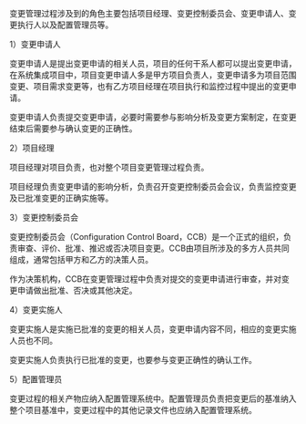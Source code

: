 
变更管理过程涉及到的角色主要包括项目经理、变更控制委员会、变更申请人、变更执行人以及配置管理员等。

1）变更申请人

变更申请人是提出变更申请的相关人员，项目的任何干系人都可以提出变更申请，在系统集成项目中，项目变更申请人多是甲方项目负责人，变更申请多为项目范围变更、项目需求变更等，也有乙方项目经理在项目执行和监控过程中提出的变更申请。

变更申请人负责提交变更申请，必要时需要参与影响分析及变更方案制定，在变更结束后需要参与确认变更的正确性。

2）项目经理

项目经理对项目负责，也对整个项目变更管理过程负责。

项目经理负责变更申请的影响分析，负责召开变更控制委员会会议，负责监控变更及已批准变更的正确实施等。

3）变更控制委员会

变更控制委员会（Configuration Control Board，CCB）是一个正式的组织，负责审查、评价、批准、推迟或否决项目变更。CCB由项目所涉及的多方人员共同组成，通常包括甲方和乙方的决策人员。

作为决策机构，CCB在变更管理过程中负责对提交的变更申请进行审查，并对变更申请做出批准、否决或其他决定。

4）变更实施人

变更实施人是实施已批准的变更的相关人员，变更申请内容不同，相应的变更实施人员也不同。

变更实施人负责执行已批准的变更，也要参与变更正确性的确认工作。

5）配置管理员

变更过程的相关产物应纳入配置管理系统中。配置管理员负责把变更后的基准纳入整个项目基准中，变更过程中的其他记录文件也应纳入配置管理系统。
